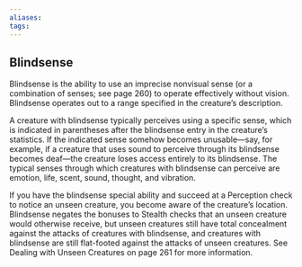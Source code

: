 ```yaml
---
aliases: 
tags: 
---
```


## Blindsense

Blindsense is the ability to use an imprecise nonvisual sense (or a combination of senses; see page 260) to operate effectively without vision. Blindsense operates out to a range specified in the creature’s description.

A creature with blindsense typically perceives using a specific sense, which is indicated in parentheses after the blindsense entry in the creature’s statistics. If the indicated sense somehow becomes unusable—say, for example, if a creature that uses sound to perceive through its blindsense becomes deaf—the creature loses access entirely to its blindsense. The typical senses through which creatures with blindsense can perceive are emotion, life, scent, sound, thought, and vibration.

If you have the blindsense special ability and succeed at a Perception check to notice an unseen creature, you become aware of the creature’s location. Blindsense negates the bonuses to Stealth checks that an unseen creature would otherwise receive, but unseen creatures still have total concealment against the attacks of creatures with blindsense, and creatures with blindsense are still flat-footed against the attacks of unseen creatures. See Dealing with Unseen Creatures on page 261 for more information.